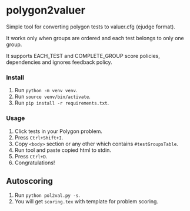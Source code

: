 # polygon2valuer
Simple tool for converting polygon tests to valuer.cfg (ejudge format). 

It works only when groups are ordered and each test belongs to only one group.

It supports EACH_TEST and COMPLETE_GROUP score policies, dependencies and ignores feedback policy.

### Install
1. Run ```python -m venv venv```.
2. Run ```source venv/bin/activate```.
3. Run ```pip install -r requirements.txt```.

### Usage

1. Click tests in your Polygon problem.
2. Press ```Ctrl+Shift+I```.
3. Copy ```<body>``` section or any other which contains ```#testGroupsTable```.
4. Run tool and paste copied html to stdin.
5. Press ```Ctrl+D```.
6. Congratulations!

## Autoscoring

1. Run ```python pol2val.py -s```.
2. You will get ```scoring.tex``` with template for problem scoring.
